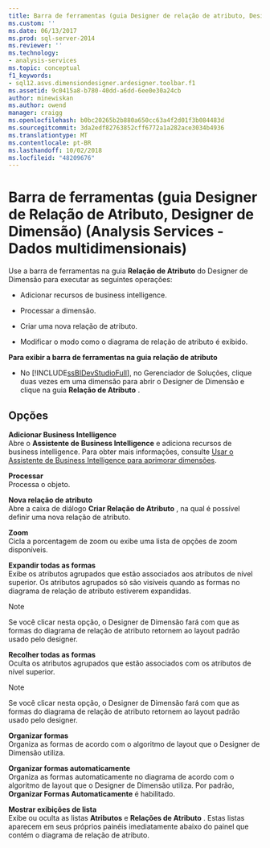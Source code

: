 ```yaml
---
title: Barra de ferramentas (guia Designer de relação de atributo, Designer de dimensão) (Analysis Services - dados multidimensionais) | Microsoft Docs
ms.custom: ''
ms.date: 06/13/2017
ms.prod: sql-server-2014
ms.reviewer: ''
ms.technology:
- analysis-services
ms.topic: conceptual
f1_keywords:
- sql12.asvs.dimensiondesigner.ardesigner.toolbar.f1
ms.assetid: 9c0415a8-b780-40dd-a6dd-6ee0e30a24cb
author: minewiskan
ms.author: owend
manager: craigg
ms.openlocfilehash: b0bc20265b2b880a650cc63a4f2d01f3b084483d
ms.sourcegitcommit: 3da2edf82763852cff6772a1a282ace3034b4936
ms.translationtype: MT
ms.contentlocale: pt-BR
ms.lasthandoff: 10/02/2018
ms.locfileid: "48209676"
---
```

# <a name="toolbar-attribute-relationship-designer-tab-dimension-designer-analysis-services---multidimensional-data"></a>Barra de ferramentas (guia Designer de Relação de Atributo, Designer de Dimensão) (Analysis Services - Dados multidimensionais)
  Use a barra de ferramentas na guia **Relação de Atributo** do Designer de Dimensão para executar as seguintes operações:  
  
-   Adicionar recursos de business intelligence.  
  
-   Processar a dimensão.  
  
-   Criar uma nova relação de atributo.  
  
-   Modificar o modo como o diagrama de relação de atributo é exibido.  
  
 **Para exibir a barra de ferramentas na guia relação de atributo**  
  
-   No [!INCLUDE[ssBIDevStudioFull](../includes/ssbidevstudiofull-md.md)], no Gerenciador de Soluções, clique duas vezes em uma dimensão para abrir o Designer de Dimensão e clique na guia **Relação de Atributo** .  
  
## <a name="options"></a>Opções  
 **Adicionar Business Intelligence**  
 Abre o **Assistente de Business Intelligence** e adiciona recursos de business intelligence. Para obter mais informações, consulte [Usar o Assistente de Business Intelligence para aprimorar dimensões](use-the-business-intelligence-wizard-to-enhance-dimensions.md).  
  
 **Processar**  
 Processa o objeto.  
  
 **Nova relação de atributo**  
 Abre a caixa de diálogo **Criar Relação de Atributo** , na qual é possível definir uma nova relação de atributo.  
  
 **Zoom**  
 Cicla a porcentagem de zoom ou exibe uma lista de opções de zoom disponíveis.  
  
 **Expandir todas as formas**  
 Exibe os atributos agrupados que estão associados aos atributos de nível superior. Os atributos agrupados só são visíveis quando as formas no diagrama de relação de atributo estiverem expandidas.  
  
> [!NOTE]  
>  Se você clicar nesta opção, o Designer de Dimensão fará com que as formas do diagrama de relação de atributo retornem ao layout padrão usado pelo designer.  
  
 **Recolher todas as formas**  
 Oculta os atributos agrupados que estão associados com os atributos de nível superior.  
  
> [!NOTE]  
>  Se você clicar nesta opção, o Designer de Dimensão fará com que as formas do diagrama de relação de atributo retornem ao layout padrão usado pelo designer.  
  
 **Organizar formas**  
 Organiza as formas de acordo com o algoritmo de layout que o Designer de Dimensão utiliza.  
  
 **Organizar formas automaticamente**  
 Organiza as formas automaticamente no diagrama de acordo com o algoritmo de layout que o Designer de Dimensão utiliza. Por padrão, **Organizar Formas Automaticamente** é habilitado.  
  
 **Mostrar exibições de lista**  
 Exibe ou oculta as listas **Atributos** e **Relações de Atributo** . Estas listas aparecem em seus próprios painéis imediatamente abaixo do painel que contém o diagrama de relação de atributo.  
  
  
